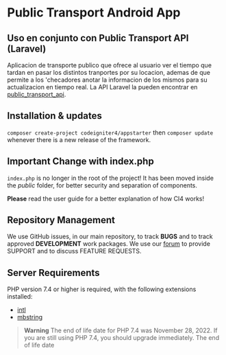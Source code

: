 # Public Transport Android App

## Uso en conjunto con Public Transport API (Laravel)

Aplicacion de transporte publico que ofrece al usuario ver el tiempo que tardan en pasar los distintos tranportes por su locacion, ademas de que permite a los 'checadores anotar la informacion de los mismos para su actualizacion en tiempo real.
La API Laravel la pueden encontrar en [public_transport_api](https://github.com/Brezker/public_transport_api).

## Installation & updates

`composer create-project codeigniter4/appstarter` then `composer update` whenever
there is a new release of the framework.

## Important Change with index.php

`index.php` is no longer in the root of the project! It has been moved inside the *public* folder,
for better security and separation of components.

**Please** read the user guide for a better explanation of how CI4 works!

## Repository Management

We use GitHub issues, in our main repository, to track **BUGS** and to track approved **DEVELOPMENT** work packages.
We use our [forum](http://forum.codeigniter.com) to provide SUPPORT and to discuss
FEATURE REQUESTS.

## Server Requirements

PHP version 7.4 or higher is required, with the following extensions installed:

- [intl](http://php.net/manual/en/intl.requirements.php)
- [mbstring](http://php.net/manual/en/mbstring.installation.php)

> **Warning**
> The end of life date for PHP 7.4 was November 28, 2022. If you are
> still using PHP 7.4, you should upgrade immediately. The end of life date

